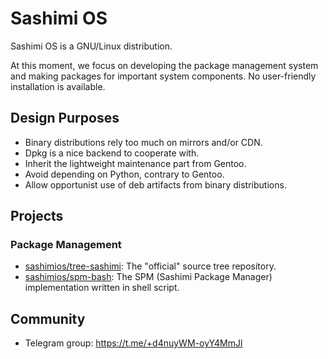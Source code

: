 # Sashimi OS

Sashimi OS is a GNU/Linux distribution.

At this moment, we focus on developing the package management system and making packages for important system components.
No user-friendly installation is available.


## Design Purposes

- Binary distributions rely too much on mirrors and/or CDN.
- Dpkg is a nice backend to cooperate with.
- Inherit the lightweight maintenance part from Gentoo.
- Avoid depending on Python, contrary to Gentoo.
- Allow opportunist use of deb artifacts from binary distributions.


## Projects

### Package Management
- [sashimios/tree-sashimi](https://github.com/sashimios/tree-sashimi): The "official" source tree repository.
- [sashimios/spm-bash](https://github.com/sashimios/spm-bash): The SPM (Sashimi Package Manager) implementation written in shell script.



## Community

- Telegram group: https://t.me/+d4nuyWM-oyY4MmJl
